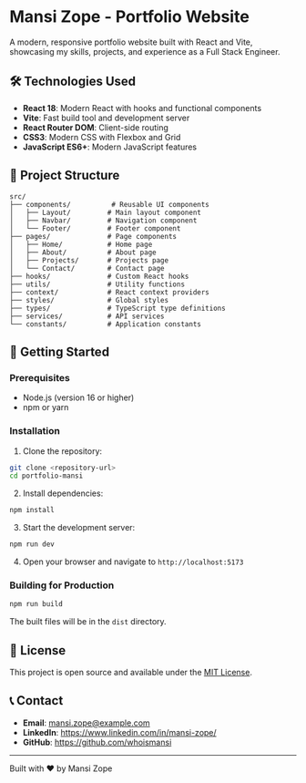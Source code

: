 # Mansi Zope - Portfolio Website

A modern, responsive portfolio website built with React and Vite, showcasing my skills, projects, and experience as a Full Stack Engineer.


## 🛠️ Technologies Used

- **React 18**: Modern React with hooks and functional components
- **Vite**: Fast build tool and development server
- **React Router DOM**: Client-side routing
- **CSS3**: Modern CSS with Flexbox and Grid
- **JavaScript ES6+**: Modern JavaScript features

## 📁 Project Structure

```
src/
├── components/          # Reusable UI components
│   ├── Layout/         # Main layout component
│   ├── Navbar/         # Navigation component
│   └── Footer/         # Footer component
├── pages/              # Page components
│   ├── Home/           # Home page
│   ├── About/          # About page
│   ├── Projects/       # Projects page
│   └── Contact/        # Contact page
├── hooks/              # Custom React hooks
├── utils/              # Utility functions
├── context/            # React context providers
├── styles/             # Global styles
├── types/              # TypeScript type definitions
├── services/           # API services
└── constants/          # Application constants
```

## 🚀 Getting Started

### Prerequisites

- Node.js (version 16 or higher)
- npm or yarn

### Installation

1. Clone the repository:
```bash
git clone <repository-url>
cd portfolio-mansi
```

2. Install dependencies:
```bash
npm install
```

3. Start the development server:
```bash
npm run dev
```

4. Open your browser and navigate to `http://localhost:5173`

### Building for Production

```bash
npm run build
```

The built files will be in the `dist` directory.


## 📄 License

This project is open source and available under the [MIT License](LICENSE).

## 📞 Contact

- **Email**: mansi.zope@example.com
- **LinkedIn**: https://www.linkedin.com/in/mansi-zope/
- **GitHub**: https://github.com/whoismansi

---

Built with ❤️ by Mansi Zope
